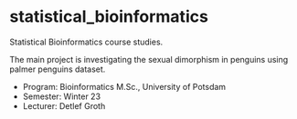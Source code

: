 # statistical_bioinformatics
Statistical Bioinformatics course studies.

The main project is investigating the sexual dimorphism in penguins using palmer penguins dataset.

- Program: Bioinformatics M.Sc., University of Potsdam
- Semester: Winter 23
- Lecturer: Detlef Groth
